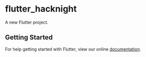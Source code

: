 # flutter_hacknight

A new Flutter project.

## Getting Started

For help getting started with Flutter, view our online
[documentation](https://flutter.io/).
